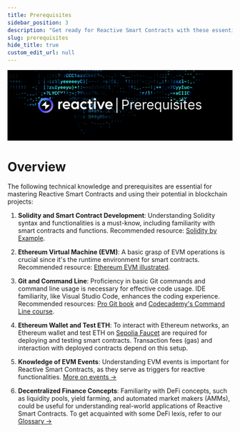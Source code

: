 ```yaml
---
title: Prerequisites
sidebar_position: 3
description: "Get ready for Reactive Smart Contracts with these essential prerequisites: Solidity, Ethereum Virtual Machine, Git, Ethereum wallet, EVM events, and DeFi concepts."
slug: prerequisites
hide_title: true
custom_edit_url: null
---
```


![Prerequisites Image](img/prerequisites.jpg)

# Overview

The following technical knowledge and prerequisites are essential for mastering Reactive Smart Contracts and using their
potential in blockchain projects:

1.  **Solidity and Smart Contract Development**: Understanding Solidity syntax and functionalities is a must-know, including
familiarity with smart contracts and functions. Recommended resource: [Solidity by Example](https://solidity-by-example.org/).

2. **Ethereum Virtual Machine (EVM)**: A basic grasp of EVM operations is crucial since it's the runtime environment for smart
contracts. Recommended resource: [Ethereum EVM illustrated](https://takenobu-hs.github.io/downloads/ethereum_evm_illustrated.pdf).

3. **Git and Command Line**: Proficiency in basic Git commands and command line usage is necessary for effective code usage.
IDE familiarity, like Visual Studio Code, enhances the coding experience. Recommended resources: [Pro Git book](https://git-scm.com/book/en/v2)
and [Codecademy's Command Line course](https://www.codecademy.com/learn/learn-the-command-line).

4. **Ethereum Wallet and Test ETH**: To interact with Ethereum networks, an Ethereum wallet and test ETH on [Sepolia Faucet](https://www.alchemy.com/faucets/ethereum-sepolia)
are required for deploying and testing smart contracts. Transaction fees (gas) and interaction with deployed contracts
depend on this setup.

5. **Knowledge of EVM Events**: Understanding EVM events is important for Reactive Smart Contracts, as they serve as triggers
for reactive functionalities. [More on events →](event-emission.md)

6. **Decentralized Finance Concepts**: Familiarity with DeFi concepts, such as liquidity pools, yield farming, and
automated market makers (AMMs), could be useful for understanding real-world applications of Reactive Smart Contracts.
To get acquainted with some DeFi lexis, refer to our [Glossary →](../education/glossary.mdn/glossary.md)
